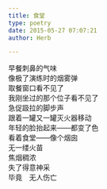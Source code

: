 ```yaml
---  
title: 食堂  
type: poetry  
date: 2015-05-27 07:07:21  
author: Herb  

---  
```

早餐刺鼻的气味  
像极了演练时的烟雾弹    
取餐窗口看不见了  
我刚坐过的那个位子看不见了  
急促趿拉的脚步声  
跟着一罐又一罐灭火器移动    
年轻的脸抬起来——都变了色  
看着食堂——像个烟囱    
无一缕火苗  
焦烟稠浓  
失了得意神采  
毕竟　无人伤亡